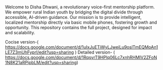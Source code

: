 Welcome to Disha Dhwani, a revolutionary voice-first mentorship platform. 
We empower rural Indian youth by bridging the digital divide through accessible, AI-driven guidance. 
Our mission is to provide intelligent, localized mentorship directly via basic mobile phones, fostering growth and opportunity. 
This repository contains the full project, designed for impact and scalability.

Cocise version-( https://docs.google.com/document/d/1uIxJuETiWyLJweiLu9oslTmEQMoAn1LE7Z3mUhFyprI/edit?usp=sharing )
Detailed version- ( https://docs.google.com/document/d/1RqsyrT9HPlq06Lc7xnhRHMIV2ZFoN1N8K21aRPipbLM/edit?usp=sharing)
